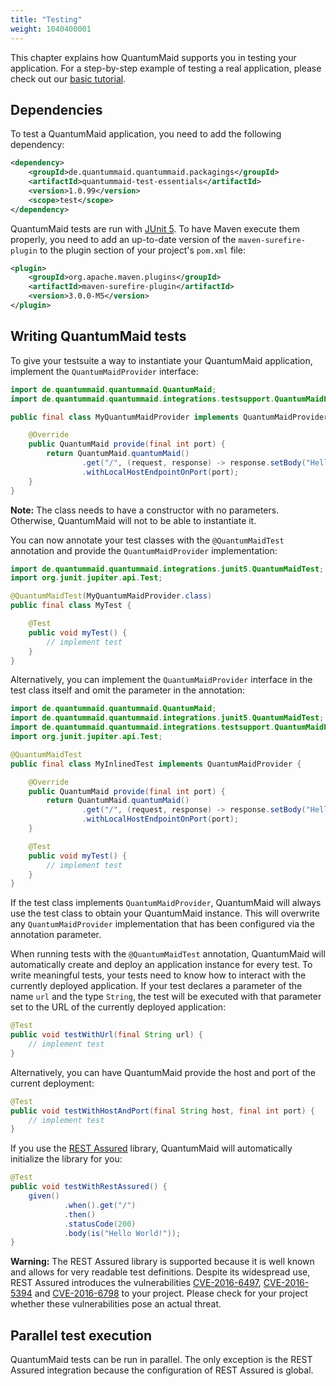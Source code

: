 ```yaml
---
title: "Testing"
weight: 1040400001
---
```

This chapter explains how QuantumMaid supports you in testing your application.
For a step-by-step example of testing a real application, please check out
our [basic tutorial](https://github.com/quantummaid/quantummaid-tutorials/blob/master/basic-tutorial/README.md).

## Dependencies
To test a QuantumMaid application, you need to add the following
dependency:

<!---[CodeSnippet](testdependency)-->
```xml
<dependency>
    <groupId>de.quantummaid.quantummaid.packagings</groupId>
    <artifactId>quantummaid-test-essentials</artifactId>
    <version>1.0.99</version>
    <scope>test</scope>
</dependency>
```

QuantumMaid tests are run with [JUnit 5](https://junit.org/junit5/).
To have Maven execute them properly, you need to add an up-to-date
version of the `maven-surefire-plugin` to the plugin section
of your project's `pom.xml` file:
<!---[CodeSnippet](surefire)-->
```xml
<plugin>
    <groupId>org.apache.maven.plugins</groupId>
    <artifactId>maven-surefire-plugin</artifactId>
    <version>3.0.0-M5</version>
</plugin>
```

## Writing QuantumMaid tests
To give your testsuite a way to instantiate your QuantumMaid application, implement the
`QuantumMaidProvider` interface:
<!---[CodeSnippet](testProvider)-->
```java
import de.quantummaid.quantummaid.QuantumMaid;
import de.quantummaid.quantummaid.integrations.testsupport.QuantumMaidProvider;

public final class MyQuantumMaidProvider implements QuantumMaidProvider {

    @Override
    public QuantumMaid provide(final int port) {
        return QuantumMaid.quantumMaid()
                .get("/", (request, response) -> response.setBody("Hello World!"))
                .withLocalHostEndpointOnPort(port);
    }
}
```
**Note:** The class needs to have a constructor with no parameters. Otherwise, QuantumMaid will not to be able to instantiate it.

You can now annotate your test classes with the `@QuantumMaidTest` annotation and provide the `QuantumMaidProvider` implementation:
<!---[CodeSnippet](test)-->
```java
import de.quantummaid.quantummaid.integrations.junit5.QuantumMaidTest;
import org.junit.jupiter.api.Test;

@QuantumMaidTest(MyQuantumMaidProvider.class)
public final class MyTest {

    @Test
    public void myTest() {
        // implement test
    }
}
```

Alternatively, you can implement the `QuantumMaidProvider` interface in the test class itself and omit the parameter in the annotation:
<!---[CodeSnippet](inlinedTest)-->
```java
import de.quantummaid.quantummaid.QuantumMaid;
import de.quantummaid.quantummaid.integrations.junit5.QuantumMaidTest;
import de.quantummaid.quantummaid.integrations.testsupport.QuantumMaidProvider;
import org.junit.jupiter.api.Test;

@QuantumMaidTest
public final class MyInlinedTest implements QuantumMaidProvider {

    @Override
    public QuantumMaid provide(final int port) {
        return QuantumMaid.quantumMaid()
                .get("/", (request, response) -> response.setBody("Hello World!"))
                .withLocalHostEndpointOnPort(port);
    }

    @Test
    public void myTest() {
        // implement test
    }
}
```
If the test class implements `QuantumMaidProvider`, QuantumMaid will always use the test class to obtain your QuantumMaid instance.
This will overwrite any `QuantumMaidProvider` implementation that has been configured via the annotation parameter.

When running tests with the `@QuantumMaidTest` annotation, QuantumMaid will automatically create and deploy an application instance
for every test.
To write meaningful tests, your tests need to know how to interact with the currently deployed application.
If your test declares a parameter of the name `url` and the type `String`, the test will be executed
with that parameter set to the URL of the currently deployed application:   

<!---[CodeSnippet](testWithUrl)-->
```java
@Test
public void testWithUrl(final String url) {
    // implement test
}
```

Alternatively, you can have QuantumMaid provide the host and port of the current deployment: 

<!---[CodeSnippet](testWithHostAndPort)-->
```java
@Test
public void testWithHostAndPort(final String host, final int port) {
    // implement test
}
```

If you use the [REST Assured](http://rest-assured.io/) library, QuantumMaid will automatically initialize the
library for you:

<!---[CodeSnippet](testWithRestAssured)-->
```java
@Test
public void testWithRestAssured() {
    given()
            .when().get("/")
            .then()
            .statusCode(200)
            .body(is("Hello World!"));
}
```

**Warning:** The REST Assured library is supported because it is well known and
allows for very readable test definitions. Despite its widespread use, REST Assured
introduces the vulnerabilities 
<a href="https://nvd.nist.gov/vuln/detail/CVE-2016-6497" target="_blank">CVE-2016-6497</a>,
<a href="https://nvd.nist.gov/vuln/detail/CVE-2016-5394" target="_blank">CVE-2016-5394</a> and 
<a href="https://nvd.nist.gov/vuln/detail/CVE-2016-6798" target="_blank">CVE-2016-6798</a> to your project.
Please check for your project whether these vulnerabilities pose an actual threat.

## Parallel test execution
QuantumMaid tests can be run in parallel.
The only exception is the REST Assured integration because the configuration of REST Assured is global.
